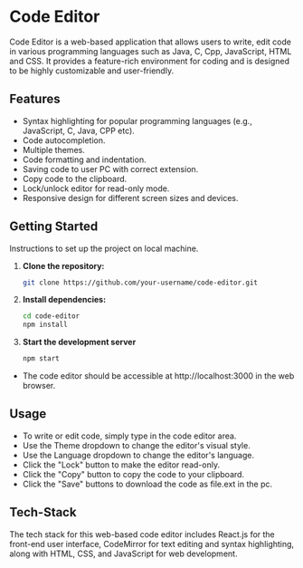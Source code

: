 # Code Editor

Code Editor is a web-based application that allows users to write, edit code in various programming languages such as Java, C, Cpp, JavaScript, HTML and CSS. It provides a feature-rich environment for coding and is designed to be highly customizable and user-friendly.

## Features

- Syntax highlighting for popular programming languages (e.g., JavaScript, C, Java, CPP etc).
- Code autocompletion.
- Multiple themes.
- Code formatting and indentation.
- Saving code to user PC with correct extension.
- Copy code to the clipboard.
- Lock/unlock editor for read-only mode.
- Responsive design for different screen sizes and devices.

## Getting Started

Instructions to set up the project on local machine.

1. **Clone the repository:**

   ```bash
   git clone https://github.com/your-username/code-editor.git

   ```

2. **Install dependencies:**

   ```bash
   cd code-editor
   npm install

   ```

3. **Start the development server**

   ```bash
   npm start

   ```

- The code editor should be accessible at http://localhost:3000 in the web browser.

## Usage

- To write or edit code, simply type in the code editor area.
- Use the Theme dropdown to change the editor's visual style.
- Use the Language dropdown to change the editor's language.
- Click the "Lock" button to make the editor read-only.
- Click the "Copy" button to copy the code to your clipboard.
- Click the "Save" buttons to download the code as file.ext in the pc.

## Tech-Stack

The tech stack for this web-based code editor includes React.js for the front-end user interface, CodeMirror for text editing and syntax highlighting, along with HTML, CSS, and JavaScript for web development.
